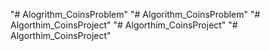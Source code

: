 "# Alogrithm_CoinsProblem" 
"# Algorithm_CoinsProblem" 
"# Algorthim_CoinsProject" 
"# Algorthim_CoinsProject" 
"# Algorthim_CoinsProject" 
